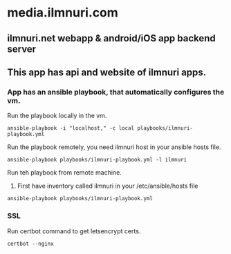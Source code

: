 # media.ilmnuri.com

## ilmnuri.net webapp & android/iOS app backend server

## This app has api and website of ilmnuri apps. 

### App has an ansible playbook, that automatically configures the vm.

Run the playbook locally in the vm.

```ansible-playbook -i "localhost," -c local playbooks/ilmnuri-playbook.yml```

Run the playbook remotely, you need ilmnuri host in your ansible hosts file.

```ansible-playbook playbooks/ilmnuri-playbook.yml -l ilmnuri```

Run teh playbook from remote machine.
 1. First have inventory called ilmnuri in your /etc/ansible/hosts file

```ansible-playbook playbooks/ilmnuri-playbook.yml```


### SSL
Run certbot command to get letsencrypt certs.
```
certbot --nginx
```
